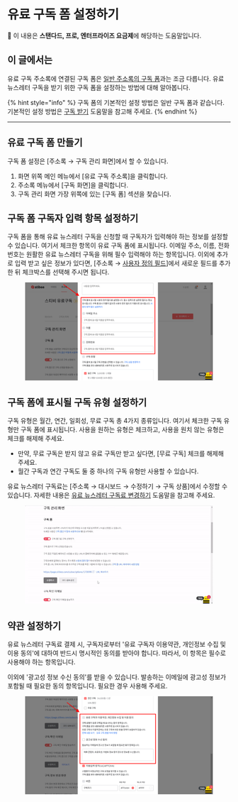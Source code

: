 # 유료 구독 폼 설정하기

**💬** 이 내용은 **스탠다드, 프로, 엔터프라이즈 요금제**에 해당하는 도움말입니다.

## &#x20;이 글에서는

유료 구독 주소록에 연결된 구독 폼은 [일반 주소록의 구독 폼](../../list/gather-subscribers/form.md)과는 조금 다릅니다. 유료 뉴스레터 구독을 받기 위한 구독 폼을 설정하는 방법에 대해 알아봅니다.

{% hint style="info" %}
구독 폼의 기본적인 설정 방법은 일반 구독 폼과 같습니다. 기본적인 설정 방법은 [구독 받기](../../list/gather-subscribers/form.md) 도움말을 참고해 주세요.
{% endhint %}

***

## 유료 구독 폼 만들기

구독 폼 설정은 \[주소록 → 구독 관리 화면]에서 할 수 있습니다.&#x20;

1. 화면 위쪽 메인 메뉴에서 \[유료 구독 주소록]을 클릭합니다.
2. 주소록 메뉴에서 \[구독 화면]을 클릭합니다.
3. 구독 관리 화면 가장 위쪽에 있는 \[구독 폼] 섹션을 찾습니다.



## 구독 폼 구독자 입력 항목 설정하기 <a href="#h_84a9e84670" id="h_84a9e84670"></a>

구독 폼을 통해 유료 뉴스레터 구독을 신청할 때 구독자가 입력해야 하는 정보를 설정할 수 있습니다. 여기서 체크한 항목이 유료 구독 폼에 표시됩니다. 이메일 주소, 이름, 전화번호는 원활한 유료 뉴스레터 구독을 위해 필수 입력해야 하는 항목입니다. 이외에 추가로 입력 받고 싶은 정보가 있다면, \[주소록 → [사용자 정의 필드](../../list/adding-managing-subscriber/understanding-subscriber-info.md#h_01gw45zrwcjd1eg1cam4vhw25m)]에서 새로운 필드를 추가한 뒤 체크박스를 선택해 주시면 됩니다.

<figure><img src="../../.gitbook/assets/image (58) (1).png" alt=""><figcaption></figcaption></figure>



## 구독 폼에 표시될 구독 유형 설정하기 <a href="#h_5b83ac38d2" id="h_5b83ac38d2"></a>

구독 유형은 월간, 연간, 일회성, 무료 구독 총 4가지 종류입니다. 여기서 체크한 구독 유형만 구독 폼에 표시됩니다. 사용을 원하는 유형은 체크하고, 사용을 원치 않는 유형은 체크를 해제해 주세요.

* 만약, 무료 구독은 받지 않고 유료 구독만 받고 싶다면, \[무료 구독] 체크를 해제해 주세요.
* 월간 구독과 연간 구독도 둘 중 하나의 구독 유형만 사용할 수 있습니다.&#x20;

유료 뉴스레터 구독료는 \[주소록 → 대시보드 → 수정하기 → 구독 상품]에서 수정할 수 있습니다. 자세한 내용은 [유료 뉴스레터 구독료 변경하기](subscription-fee.md) 도움말을 참고해 주세요.

<figure><img src="../../.gitbook/assets/image (60) (1).png" alt=""><figcaption></figcaption></figure>



## 약관 설정하기 <a href="#h_bddb5d98cd" id="h_bddb5d98cd"></a>

유료 뉴스레터 구독료 결제 시, 구독자로부터 '유료 구독자 이용약관, 개인정보 수집 및 이용 동의'에 대하여 반드시 명시적인 동의를 받아야 합니다. 따라서, 이 항목은 필수로 사용해야 하는 항목입니다.

이외에 '광고성 정보 수신 동의'를 받을 수 있습니다. 발송하는 이메일에 광고성 정보가 포함될 때 필요한 동의 항목입니다. 필요한 경우 사용해 주세요.

<figure><img src="../../.gitbook/assets/image (62) (1).png" alt=""><figcaption></figcaption></figure>
